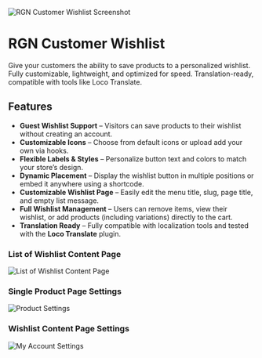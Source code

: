 
![RGN Customer Wishlist Screenshot](http://reagandev.com/wp-content/uploads/2025/08/screenshot-sample-wide-3.png)


# RGN Customer Wishlist
Give your customers the ability to save products to a personalized wishlist. Fully customizable, lightweight, and optimized for speed. Translation-ready, compatible with tools like Loco Translate.


## Features

- **Guest Wishlist Support** – Visitors can save products to their wishlist without creating an account.  
- **Customizable Icons** – Choose from default icons or upload add your own via hooks.  
- **Flexible Labels & Styles** – Personalize button text and colors to match your store’s design.  
- **Dynamic Placement** – Display the wishlist button in multiple positions or embed it anywhere using a shortcode.  
- **Customizable Wishlist Page** – Easily edit the menu title, slug, page title, and empty list message.  
- **Full Wishlist Management** – Users can remove items, view their wishlist, or add products (including variations) directly to the cart.  
- **Translation Ready** – Fully compatible with localization tools and tested with the **Loco Translate** plugin.  

### List of Wishlist Content Page
![List of Wishlist Content Page](http://reagandev.com/wp-content/uploads/2025/08/added-list-content.jpg)

### Single Product Page Settings
![Product Settings](http://reagandev.com/wp-content/uploads/2025/08/product-settings.jpg)

### Wishlist Content Page Settings
![My Account Settings](http://reagandev.com/wp-content/uploads/2025/08/my-account-settings.jpg)

